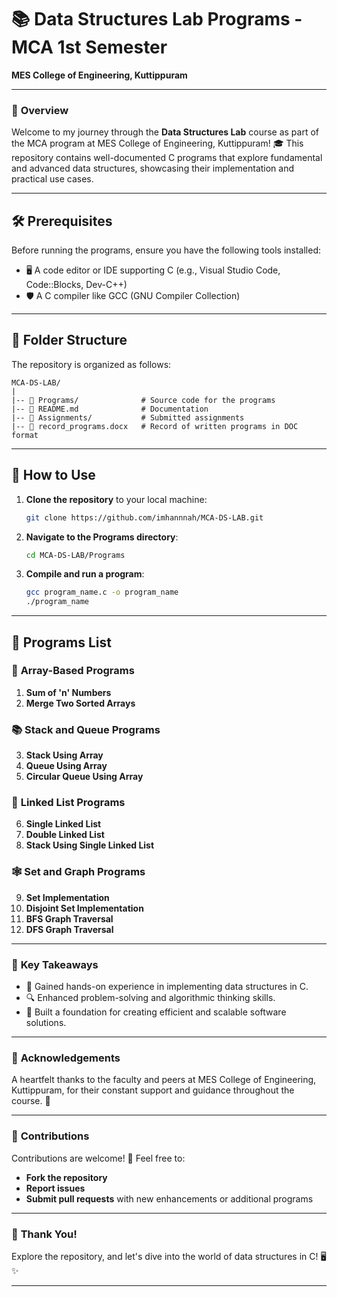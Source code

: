 


# 📚 **Data Structures Lab Programs** - MCA 1st Semester  
**MES College of Engineering, Kuttippuram**  

---  

### 🌟 **Overview**  
Welcome to my journey through the **Data Structures Lab** course as part of the MCA program at MES College of Engineering, Kuttippuram! 🎓 This repository contains well-documented C programs that explore fundamental and advanced data structures, showcasing their implementation and practical use cases.  

---  

## 🛠️ **Prerequisites**  

Before running the programs, ensure you have the following tools installed:  
- 🖥️ A code editor or IDE supporting C (e.g., Visual Studio Code, Code::Blocks, Dev-C++)  
- 🛡️ A C compiler like GCC (GNU Compiler Collection)  

---  

## 📁 **Folder Structure**  

The repository is organized as follows:  

```plaintext  
MCA-DS-LAB/  
|  
|-- 📂 Programs/              # Source code for the programs  
|-- 📄 README.md              # Documentation  
|-- 📂 Assignments/           # Submitted assignments  
|-- 📄 record_programs.docx   # Record of written programs in DOC format  
```  

---  

## 🚀 **How to Use**  

1. **Clone the repository** to your local machine:  

   ```bash  
   git clone https://github.com/imhannnah/MCA-DS-LAB.git  
   ```  

2. **Navigate to the Programs directory**:  

   ```bash  
   cd MCA-DS-LAB/Programs  
   ```  

3. **Compile and run a program**:  

   ```bash  
   gcc program_name.c -o program_name  
   ./program_name  
   ```  

---  

## 📝 **Programs List**  

### 🔢 **Array-Based Programs**  
1. **Sum of 'n' Numbers**  
2. **Merge Two Sorted Arrays**  

### 📚 **Stack and Queue Programs**  
3. **Stack Using Array**  
4. **Queue Using Array**  
5. **Circular Queue Using Array**  

### 🔗 **Linked List Programs**  
6. **Single Linked List**  
7. **Double Linked List**  
8. **Stack Using Single Linked List**  

### 🕸️ **Set and Graph Programs**  
9. **Set Implementation**  
10. **Disjoint Set Implementation**  
11. **BFS Graph Traversal**  
12. **DFS Graph Traversal**  

---  

### 🌟 **Key Takeaways**  
- 🧠 Gained hands-on experience in implementing data structures in C.  
- 🔍 Enhanced problem-solving and algorithmic thinking skills.  
- 🚀 Built a foundation for creating efficient and scalable software solutions.  

---  

### 🙌 **Acknowledgements**  
A heartfelt thanks to the faculty and peers at MES College of Engineering, Kuttippuram, for their constant support and guidance throughout the course. 💙  

---  

### 🤝 **Contributions**  

Contributions are welcome! 🌟 Feel free to:  
- **Fork the repository**  
- **Report issues**  
- **Submit pull requests** with new enhancements or additional programs  

---  

### 💬 **Thank You!**  

Explore the repository, and let's dive into the world of data structures in C! 🖥️✨  

--- 

